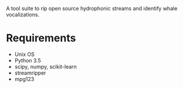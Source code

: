 A tool suite to rip open source hydrophonic streams and identify whale vocalizations.

Requirements
============
* Unix OS
* Python 3.5
* scipy, numpy, scikit-learn
* streamripper
* mpg123
